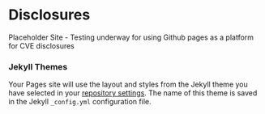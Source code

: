 # Disclosures

Placeholder Site - Testing underway for using Github pages as a platform for CVE disclosures



### Jekyll Themes

Your Pages site will use the layout and styles from the Jekyll theme you have selected in your [repository settings](https://github.com/SiggyD/Disclosures/settings). The name of this theme is saved in the Jekyll `_config.yml` configuration file.
